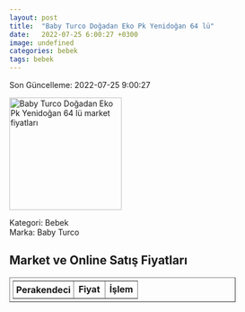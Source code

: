 ```yaml
---
layout: post
title:  "Baby Turco Doğadan Eko Pk Yenidoğan 64 lü"
date:   2022-07-25 6:00:27 +0300
image: undefined
categories: bebek
tags: bebek
---
```


Son Güncelleme: 2022-07-25 9:00:27

<img src="undefined" width="200" alt="Baby Turco Doğadan Eko Pk Yenidoğan 64 lü market fiyatları" />

Kategori: Bebek
<br />
Marka: Baby Turco

<h2>Market ve Online Satış Fiyatları</h2>

<table border="1" style="padding: 5px;width:80%;">
  <tr>
    <td style="padding: 5px;"><strong>Perakendeci</strong></td>
    <td><strong>Fiyat</strong></td>
    <td><strong>İşlem</strong></td>
  </tr>
  
</table>
